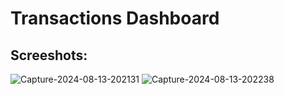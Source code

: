 # Transactions Dashboard

## Screeshots:
![Capture-2024-08-13-202131](https://github.com/user-attachments/assets/8952a0fc-92db-4bae-b019-6d57f18e95da)
![Capture-2024-08-13-202238](https://github.com/user-attachments/assets/f1131c4f-1e14-4733-b7d8-87aa20ef2235)
